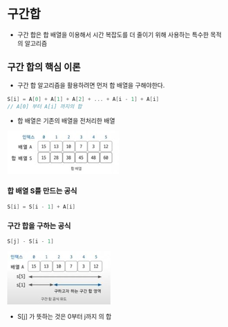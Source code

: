 # 구간합
- 구간 합은 합 배열을 이용해서 시간 복잡도를 더 줄이기 위해 사용하는 특수한 목적의 알고리즘

## 구간 합의 핵심 이론
- 구간 합 알고리즘을 활용하려면 먼저 합 배열을 구해야한다.

```c++
S[i] = A[0] + A[1] + A[2] + ... + A[i - 1] + A[i]
// A[0] 부터 A[i] 까지의 합
```

- 합 배열은 기존의 배열을 전처리한 배열

![Alt text](images/%ED%95%A9%EB%B0%B0%EC%97%B4.JPG)

### 합 배열 S를 만드는 공식

```c++
S[i] = S[i - 1] + A[i]
```

### 구간 합을 구하는 공식
```c++
S[j] - S[i - 1]
```

![Alt text](images/%EA%B5%AC%EA%B0%84%ED%95%A9.JPG)

- S[j] 가 뜻하는 것은 0부터 j까지 의 합